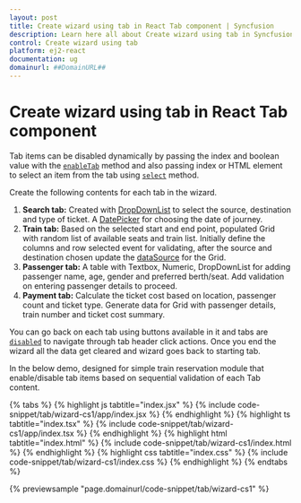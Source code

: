 ```yaml
---
layout: post
title: Create wizard using tab in React Tab component | Syncfusion
description: Learn here all about Create wizard using tab in Syncfusion React Tab component of Syncfusion Essential JS 2 and more.
control: Create wizard using tab 
platform: ej2-react
documentation: ug
domainurl: ##DomainURL##
---
```


# Create wizard using tab in React Tab component

Tab items can be disabled dynamically by passing the index and boolean value with the [`enableTab`](https://ej2.syncfusion.com/react/documentation/api/tab#enabletab) method and also passing index or HTML element to select an item from the tab using [`select`](https://ej2.syncfusion.com/react/documentation/api/tab#select) method.

Create the following contents for each tab in the wizard.
1. **Search tab:**
   Created with [DropDownList](https://ej2.syncfusion.com/react/documentation/drop-down-list/data-binding) to select the source, destination and type of ticket. A [DatePicker](https://ej2.syncfusion.com/react/documentation/datepicker/getting-started) for choosing the date of journey.
2. **Train tab:**
   Based on the selected start and end point, populated Grid with random list of available seats and train list. Initially define the columns and row selected event for validating, after the source and destination chosen update the [dataSource](https://ej2.syncfusion.com/react/documentation/api/grid#datasource) for the Grid.
3. **Passenger tab:**
   A table with Textbox, Numeric, DropDownList for adding passenger name, age, gender and preferred berth/seat. Add validation on entering passenger details to proceed.
4. **Payment tab:**
   Calculate the ticket cost based on location, passenger count and ticket type. Generate data for Grid with passenger details, train number and ticket cost summary.

You can go back on each tab using buttons available in it and tabs are [`disabled`](https://ej2.syncfusion.com/react/documentation/api/tab/tabItem#disabled) to navigate through tab header click actions. Once you end the wizard all the data get cleared and wizard goes back to starting tab.

In the below demo, designed for simple train reservation module that enable/disable tab items based on sequential validation of each Tab content.

{% tabs %}
{% highlight js tabtitle="index.jsx" %}
{% include code-snippet/tab/wizard-cs1/app/index.jsx %}
{% endhighlight %}
{% highlight ts tabtitle="index.tsx" %}
{% include code-snippet/tab/wizard-cs1/app/index.tsx %}
{% endhighlight %}
{% highlight html tabtitle="index.html" %}
{% include code-snippet/tab/wizard-cs1/index.html %}
{% endhighlight %}
{% highlight css tabtitle="index.css" %}
{% include code-snippet/tab/wizard-cs1/index.css %}
{% endhighlight %}
{% endtabs %}
        
{% previewsample "page.domainurl/code-snippet/tab/wizard-cs1" %}
